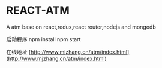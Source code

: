 # REACT-ATM
A atm base on react,redux,react router,nodejs and mongodb

启动程序
npm install
npm start

在线地址
[http://www.mjzhang.cn/atm/index.html](http://www.mjzhang.cn/atm/index.html)